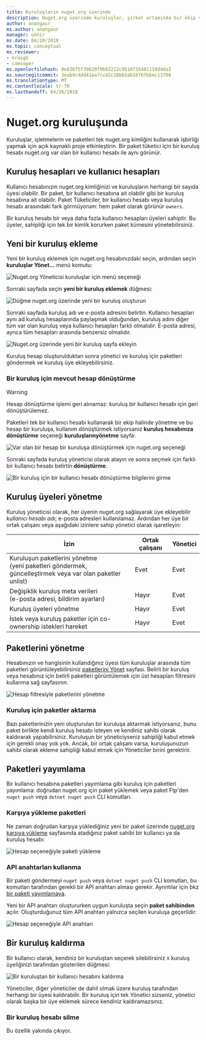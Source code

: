 ```yaml
---
title: Kuruluşların nuget.org üzerinde
description: Nuget.org üzerinde kuruluşlar, şirket ortamında bir ekip veya grup tarafından yayımlanan paketlerini yönetmek için yardımcı olur.
author: anangaur
ms.author: anangaur
manager: unnir
ms.date: 04/10/2018
ms.topic: conceptual
ms.reviewer:
- kraigb
- camsoper
ms.openlocfilehash: 0e836f5f39620f0b83212c9510735481119ddda2
ms.sourcegitcommit: 3eab9c4dd41ea7ccd2c28bb5ab16f6fbbec13708
ms.translationtype: MT
ms.contentlocale: tr-TR
ms.lasthandoff: 04/26/2018
---
```

# <a name="organization-on-nugetorg"></a>Nuget.org kuruluşunda

Kuruluşlar, işletmelerin ve paketleri tek nuget.org kimliğini kullanarak işbirliği yapmak için açık kaynaklı proje etkinleştirin. Bir paket tüketici için bir kuruluş hesabı nuget.org var olan bir kullanıcı hesabı ile aynı görünür.

## <a name="user-accounts-vs-organization-accounts"></a>Kuruluş hesapları ve kullanıcı hesapları

Kullanıcı hesabınızın nuget.org kimliğinizi ve kuruluşların herhangi bir sayıda üyesi olabilir. Bir paket, bir kullanıcı hesabına ait olabilir gibi bir kuruluş hesabına ait olabilir. Paket Tüketiciler, bir kullanıcı hesabı veya kuruluş hesabı arasındaki fark görmüyorum: hem paket olarak görünür `owners`.

Bir kuruluş hesabı bir veya daha fazla kullanıcı hesapları üyeleri sahiptir. Bu üyeler, sahipliği için tek bir kimlik korurken paket kümesini yönetebilirsiniz.

## <a name="adding-a-new-organization"></a>Yeni bir kuruluş ekleme

Yeni bir kuruluş eklemek için nuget.org hesabınızdaki seçin, ardından seçin **kuruluşlar Yönet...**  menü komutu:

![Nuget.org Yöneticisi kuruluşlar için menü seçeneği](media/org-manage-option.png)

Sonraki sayfada seçin **yeni bir kuruluş eklemek** düğmesi:

![Düğme nuget.org üzerinde yeni bir kuruluş oluşturun](media/org-add-new-option.png)

Sonraki sayfada kuruluş adı ve e-posta adresini belirtin. Kullanıcı hesapları aynı ad kuruluş hesaplarında paylaşmak olduğundan, kuruluş adını diğer tüm var olan kuruluş veya kullanıcı hesapları farklı olmalıdır. E-posta adresi, ayrıca tüm hesapları arasında benzersiz olmalıdır.

![Nuget.org üzerinde yeni bir kuruluş sayfa ekleyin](media/org-add-new-page.png)

Kuruluş hesap oluşturulduktan sonra yönetici ve kuruluş için paketleri göndermek ve kuruluş üye ekleyebilirsiniz.

### <a name="transform-existing-account-to-an-organization"></a>Bir kuruluş için mevcut hesap dönüştürme

> [!Warning]
> Hesap dönüştürme işlemi geri alınamaz: kuruluş bir kullanıcı hesabı için geri dönüştürülemez.

Paketleri tek bir kullanıcı hesabı kullanarak bir ekip halinde yönetme ve bu hesap bir kuruluşa, kullanım dönüştürmek istiyorsanız **kuruluş hesabınıza dönüştürme** seçeneği **kuruluşlarınyönetme** sayfa:

![Var olan bir hesap bir kuruluşa dönüştürmek için nuget.org seçeneği](media/org-transform-option.png)

Sonraki sayfada kuruluş yöneticisi olarak atayın ve sonra seçmek için farklı bir kullanıcı hesabı belirtin **dönüştürme**.

![Bir kuruluş için bir kullanıcı hesabı dönüştürme bilgilerini girme](media/org-transform-page.png)

## <a name="managing-organization-members"></a>Kuruluş üyeleri yönetme

Kuruluş yöneticisi olarak, her üyenin nuget.org sağlayarak üye ekleyebilir *kullanıcı hesabı adı*; e-posta adresleri kullanılamaz. Ardından her üye bir ortak çalışanı veya aşağıdaki izinlere sahip yönetici olarak işaretleyin:

| İzin | Ortak çalışanı | Yönetici |
| --- | --- | --- |
| Kuruluşun paketlerini yönetme<br/>(yeni paketleri göndermek, güncelleştirmek veya var olan paketler unlist) | Evet | Evet |
| Değişiklik kuruluş meta verileri<br/>(e-posta adresi, bildirim ayarları) | Hayır | Evet |
| Kuruluş üyeleri yönetme | Hayır | Evet |
| İstek veya kuruluş paketler için co-ownership istekleri hareket | Hayır | Evet |

## <a name="managing-packages"></a>Paketlerini yönetme

Hesabınızın ve hangisinin kullandığınız üyesi tüm kuruluşlar arasında tüm paketleri görüntüleyebilirsiniz [paketlerini Yönet](https://www.nuget.org/account/Packages) sayfası. Belirli bir kuruluş veya hesabınız için belirli paketleri görüntülemek için üst hesapları filtresini kullanma sağ sayfasının.

![Hesap filtresiyle paketlerini yönetme](media/org-manage-packages-option.png)

### <a name="transferring-packages-to-an-organization"></a>Kuruluş için paketler aktarma
Bazı paketlerinizin yeni oluşturulan bir kuruluşa aktarmak istiyorsanız, bunu paket birlikte kendi kuruluş hesabı isteyen ve kendiniz sahibi olarak kaldırarak yapabilirsiniz. Kuruluşun bir yöneticiyseniz sahipliği kabul etmek için gerekli onay yok yok. Ancak, bir ortak çalışanı varsa, kuruluşunuzun sahibi olarak ekleme sahipliği kabul etmek için Yöneticiler birini gerektirir.

## <a name="publishing-packages"></a>Paketleri yayımlama

Bir kullanıcı hesabına paketleri yayımlama gibi kuruluş için paketleri yayımlama: doğrudan nuget.org için paket yüklemek veya paket Ftp'den `nuget push` veya `dotnet nuget push` CLI komutları.

### <a name="uploading-packages"></a>Karşıya yükleme paketleri

Ne zaman doğrudan karşıya yüklediğiniz yeni bir paket üzerinde [nuget.org karşıya yükleme](https://www.nuget.org/packages/manage/upload) sayfasında atadığınız paket sahibi bir kullanıcı ya da kuruluş hesabı:

![Hesap seçeneğiyle paketi yükleme](media/org-upload-option.png)

### <a name="using-api-keys"></a>API anahtarları kullanma

Bir paketi göndermeyi `nuget push` veya `dotnet nuget push` CLI komutları, bu komutları tarafından gerekli bir API anahtarı alması gerekir. Ayrıntılar için bkz [bir paketi yayımlamaya](https://docs.microsoft.com/en-us/nuget/quickstart/create-and-publish-a-package-using-visual-studio#publish-the-package).

Yeni bir API anahtarı oluştururken uygun kuruluşta seçin **paket sahibinden** açılır. Oluşturduğunuz tüm API anahtarı yalnızca seçilen kuruluşa geçerlidir:

![Hesap seçeneğiyle API anahtarı](media/org-apikey-option.png)

## <a name="removing-an-organization"></a>Bir kuruluş kaldırma

Bir kullanıcı olarak, kendiniz bir kuruluştan seçerek silebilirsiniz `X` kuruluş üyeliğinizi tarafından gösterilen düğmesi:

![Bir kuruluştan bir kullanıcı hesabını kaldırma](media/org-remove-self-option.png)

Yöneticiler, diğer yöneticiler de dahil olmak üzere kuruluş tarafından herhangi bir üyesi kaldırabilir. Bir kuruluş için tek Yönetici sizseniz, yönetici olarak başka bir üye eklemek sürece kendiniz kaldıramazsınız.

### <a name="deleting-an-organization-account"></a>Bir kuruluş hesabı silme

Bu özellik yakında çıkıyor.
